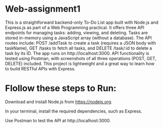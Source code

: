 # Web-assignment1
This is a straightforward backend-only To-Do List app built with Node.js and Express.js as part of a Web Programming practical. It offers three API endpoints for managing tasks: adding, viewing, and deleting. Tasks are stored in-memory using a JavaScript array (without a database). The API routes include: POST /addTask to create a task (requires a JSON body with taskName), GET /tasks to fetch all tasks, and DELETE /task/:id to delete a task by its ID. The app runs on http://localhost:3000. API functionality is tested using Postman, with screenshots of all three operations (POST, GET, DELETE) included. This project is lightweight and a great way to learn how to build RESTful APIs with Express.
# Flollow these steps to Run:

Download and install Node.js from https://nodejs.org.

In your terminal, install the required dependencies, such as Express.

Use Postman to test the API at http://localhost:3000.
